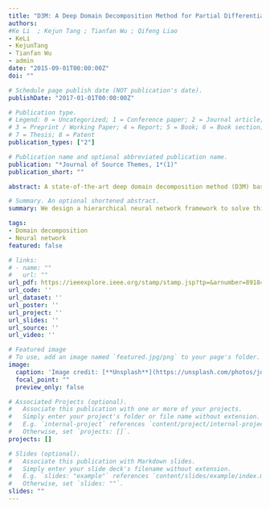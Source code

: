 ```yaml
---
title: "D3M: A Deep Domain Decomposition Method for Partial Differential Equations"
authors:
#Ke Li  ; Kejun Tang ; Tianfan Wu ; Qifeng Liao
- KeLi
- KejunTang
- Tianfan Wu
- admin
date: "2015-09-01T00:00:00Z"
doi: ""

# Schedule page publish date (NOT publication's date).
publishDate: "2017-01-01T00:00:00Z"

# Publication type.
# Legend: 0 = Uncategorized; 1 = Conference paper; 2 = Journal article;
# 3 = Preprint / Working Paper; 4 = Report; 5 = Book; 6 = Book section;
# 7 = Thesis; 8 = Patent
publication_types: ["2"]

# Publication name and optional abbreviated publication name.
publication: "*Journal of Source Themes, 1*(1)"
publication_short: ""

abstract: A state-of-the-art deep domain decomposition method (D3M) based on the variational principle is proposed for partial differential equations (PDEs). The solution of PDEs can be formulated as the solution of a constrained optimization problem, and we design a hierarchical neural network framework to solve this optimization problem. Through decomposing a PDE system into components parts, our D3M builds local neural networks on physical subdomains independently (which can be implemented in parallel), so as to obtain efficient neural network approximations for complex problems. Our analysis shows that the D3M approximation solution converges to the exact solution of the underlying PDEs. The accuracy and the efficiency of D3M are validated and demonstrated with numerical experiments.

# Summary. An optional shortened abstract.
summary: We design a hierarchical neural network framework to solve this optimization problem.

tags:
- Domain decomposition
- Neural network
featured: false

# links:
# - name: ""
#   url: ""
url_pdf: https://ieeexplore.ieee.org/stamp/stamp.jsp?tp=&arnumber=8918421    
url_code: ''
url_dataset: ''
url_poster: ''
url_project: ''
url_slides: ''
url_source: ''
url_video: ''

# Featured image
# To use, add an image named `featured.jpg/png` to your page's folder. 
image:
  caption: 'Image credit: [**Unsplash**](https://unsplash.com/photos/jdD8gXaTZsc)'
  focal_point: ""
  preview_only: false

# Associated Projects (optional).
#   Associate this publication with one or more of your projects.
#   Simply enter your project's folder or file name without extension.
#   E.g. `internal-project` references `content/project/internal-project/index.md`.
#   Otherwise, set `projects: []`.
projects: []

# Slides (optional).
#   Associate this publication with Markdown slides.
#   Simply enter your slide deck's filename without extension.
#   E.g. `slides: "example"` references `content/slides/example/index.md`.
#   Otherwise, set `slides: ""`.
slides: ""
---
```


<!-- {{% alert note %}}
Click the *Cite* button above to demo the feature to enable visitors to import publication metadata into their reference management software.
{{% /alert %}}

{{% alert note %}}
Click the *Slides* button above to demo Academic's Markdown slides feature.
{{% /alert %}}

Supplementary notes can be added here, including [code and math](https://sourcethemes.com/academic/docs/writing-markdown-latex/). -->
